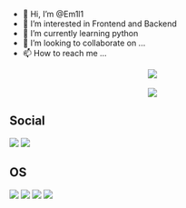 - 👋 Hi, I’m @Em1l1
- 👀 I’m interested in Frontend and Backend
- 🌱 I’m currently learning python
- 💞️ I’m looking to collaborate on ...
- 📫 How to reach me ...


<div align="center">
  <img align="center" src="https://github-readme-stats.vercel.app/api?username=Em1l1&show_icons=true&theme=tokyonight" />
  <br><br>
  <img align="center" 	src="https://github-readme-stats.vercel.app/api/top-langs/?username=Em1l1&layout=compact&e&theme=tokyonight" />
</div>

## Social
<div style="display: inline_block">
  <a href="https://gitlab.com/Em1l1"><img src="https://img.shields.io/badge/GitLab-330F63?style=for-the-badge&logo=gitlab&logoColor=white" target="_blank"></a>
  <a href="https://github.com/Em1l1"><img src="https://img.shields.io/badge/GitHub-100000?style=for-the-badge&logo=github&logoColor=white" target="_blank"></a>
</div>

## OS
<div style="display: inline_block">
  <img src="https://img.shields.io/badge/Windows-0078D6?style=for-the-badge&logo=windows&logoColor=white" />
  <img src="https://img.shields.io/badge/Ubuntu-E95420?style=for-the-badge&logo=ubuntu&logoColor=white" />
  <img src="https://img.shields.io/badge/Arch_Linux-1793D1?style=for-the-badge&logo=arch-linux&logoColor=white" />
  <img src="https://img.shields.io/badge/iOS-000000?style=for-the-badge&logo=ios&logoColor=white" />
</div>


<!---
Em1l1/Em1l1 is a ✨ special ✨ repository because its `README.md` (this file) appears on your GitHub profile.
You can click the Preview link to take a look at your changes.
--->
